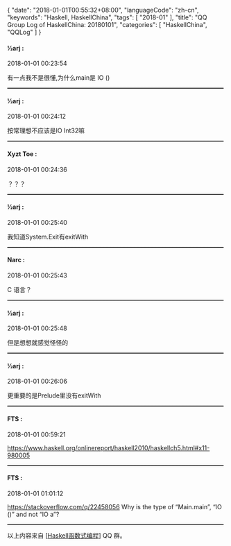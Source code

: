 {
  "date": "2018-01-01T00:55:32+08:00",
  "languageCode": "zh-cn",
  "keywords": "Haskell, HaskellChina",
  "tags": [
    "2018-01"
  ],
  "title": "QQ Group Log of HaskellChina: 20180101",
  "categories": [
    "HaskellChina", "QQLog"
  ]
}



#### ½arj :

<span class="article-duration">2018-01-01 00:23:54</span>

有一点我不是很懂,为什么main是 IO ()

<hr style="border-top: 1px dotted grey;width:99%"/>



#### ½arj :

<span class="article-duration">2018-01-01 00:24:12</span>

按常理想不应该是IO Int32嘛

<hr style="border-top: 1px dotted grey;width:99%"/>



#### Xyzt Toe :

<span class="article-duration">2018-01-01 00:24:36</span>

？？？

<hr style="border-top: 1px dotted grey;width:99%"/>



#### ½arj :

<span class="article-duration">2018-01-01 00:25:40</span>

我知道System.Exit有exitWith

<hr style="border-top: 1px dotted grey;width:99%"/>



#### Narc :

<span class="article-duration">2018-01-01 00:25:43</span>

C 语言？

<hr style="border-top: 1px dotted grey;width:99%"/>



#### ½arj :

<span class="article-duration">2018-01-01 00:25:48</span>

但是想想就感觉怪怪的

<hr style="border-top: 1px dotted grey;width:99%"/>



#### ½arj :

<span class="article-duration">2018-01-01 00:26:06</span>

更重要的是Prelude里没有exitWith

<hr style="border-top: 1px dotted grey;width:99%"/>



#### FTS :

<span class="article-duration">2018-01-01 00:59:21</span>

https://www.haskell.org/onlinereport/haskell2010/haskellch5.html#x11-980005

<hr style="border-top: 1px dotted grey;width:99%"/>



#### FTS :

<span class="article-duration">2018-01-01 01:01:12</span>

https://stackoverflow.com/q/22458056 Why is the type of “Main.main”, “IO ()” and not “IO a”?

<hr style="border-top: 1px dotted grey;width:99%"/>




以上内容来自 [[Haskell函数式编程](http://qq.haskellchina.org/about/)] QQ 群。

